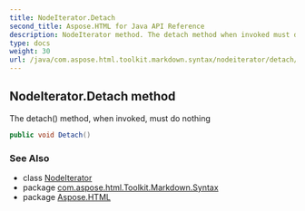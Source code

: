 ```yaml
---
title: NodeIterator.Detach
second_title: Aspose.HTML for Java API Reference
description: NodeIterator method. The detach method when invoked must do nothing
type: docs
weight: 30
url: /java/com.aspose.html.toolkit.markdown.syntax/nodeiterator/detach/
---
```

## NodeIterator.Detach method

The detach() method, when invoked, must do nothing

```java
public void Detach()
```

### See Also

* class [NodeIterator](../)
* package [com.aspose.html.Toolkit.Markdown.Syntax](../../nodeiterator/)
* package [Aspose.HTML](../../../)
